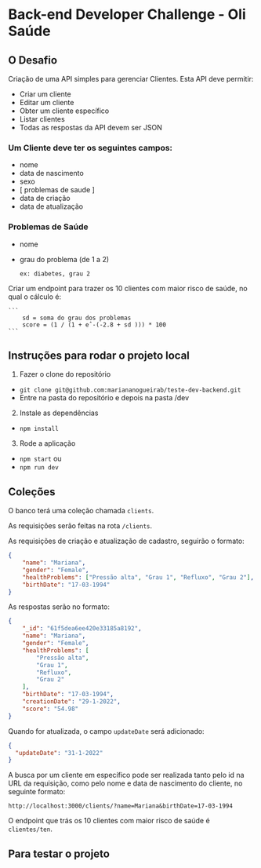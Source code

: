 # Back-end Developer Challenge - Oli Saúde

## O Desafio

Criação de uma API simples para gerenciar Clientes. Esta API deve permitir:
- Criar um cliente
- Editar um cliente
- Obter um cliente específico
- Listar clientes
- Todas as respostas da API devem ser JSON

### Um Cliente deve ter os seguintes campos:

- nome
- data de nascimento
- sexo 
- [ problemas de saude ]
- data de criação
- data de atualização


### Problemas de Saúde

- nome
- grau do problema (de 1 a 2)
    
    ```
    ex: diabetes, grau 2
    ```

Criar um endpoint para trazer os 10 clientes com maior risco de saúde, no qual o cálculo é:
    
    ```
        sd = soma do grau dos problemas
        score = (1 / (1 + eˆ-(-2.8 + sd ))) * 100
    ```

## Instruções para rodar o projeto local

1. Fazer o clone do repositório

- `git clone git@github.com:mariananogueirab/teste-dev-backend.git`
- Entre na pasta do repositório e depois na pasta /dev

2. Instale as dependências

- `npm install`

3. Rode a aplicação

- `npm start` ou
- `npm run dev`

## Coleções

O banco terá uma coleção chamada `clients`.

As requisições serão feitas na rota `/clients`.

As requisições de criação e atualização de cadastro, seguirão o formato:

```json
{
	"name": "Mariana",
	"gender": "Female",
	"healthProblems": ["Pressão alta", "Grau 1", "Refluxo", "Grau 2"],
	"birthDate": "17-03-1994"
}
```
As respostas serão no formato:

```json
{
	"_id": "61f5dea6ee420e33185a8192",
	"name": "Mariana",
	"gender": "Female",
	"healthProblems": [
		"Pressão alta",
		"Grau 1",
		"Refluxo",
		"Grau 2"
	],
	"birthDate": "17-03-1994",
	"creationDate": "29-1-2022",
	"score": "54.98"
}
```

Quando for atualizada, o campo `updateDate` será adicionado:

```json
{
  "updateDate": "31-1-2022"
}
```

A busca por um cliente em específico pode ser realizada tanto pelo id na URL da requisição, como pelo nome e data de nascimento do cliente, no seguinte formato:

`http://localhost:3000/clients/?name=Mariana&birthDate=17-03-1994`

O endpoint que trás os 10 clientes com maior risco de saúde é `clientes/ten`.

## Para testar o projeto

